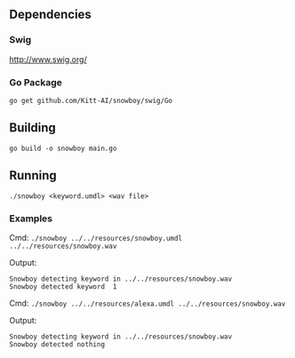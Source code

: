 ## Dependencies

### Swig
http://www.swig.org/

### Go Package
```
go get github.com/Kitt-AI/snowboy/swig/Go
```

## Building

```
go build -o snowboy main.go
```

## Running

```
./snowboy <keyword.umdl> <wav file>
```

### Examples
Cmd:
`./snowboy ../../resources/snowboy.umdl ../../resources/snowboy.wav`

Output:
```
Snowboy detecting keyword in ../../resources/snowboy.wav
Snowboy detected keyword  1
```

Cmd:
`./snowboy ../../resources/alexa.umdl ../../resources/snowboy.wav`

Output:
```
Snowboy detecting keyword in ../../resources/snowboy.wav
Snowboy detected nothing
```